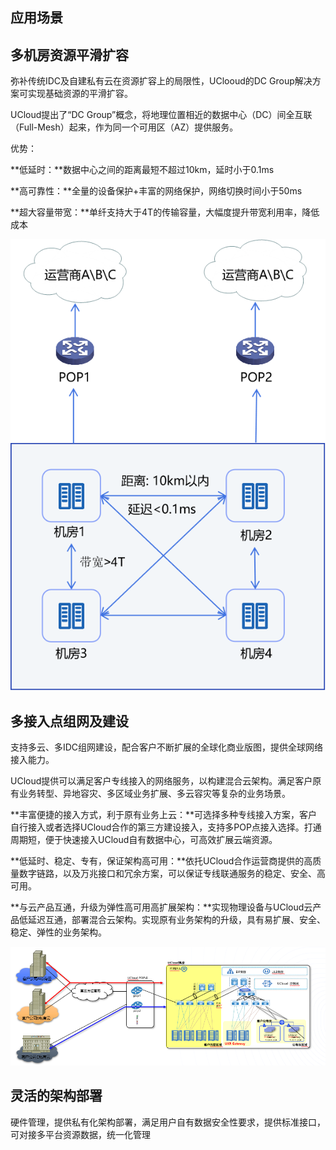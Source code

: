 

## 应用场景



## 多机房资源平滑扩容

弥补传统IDC及自建私有云在资源扩容上的局限性，UClooud的DC Group解决方案可实现基础资源的平滑扩容。

UCloud提出了“DC Group”概念，将地理位置相近的数据中心（DC）间全互联（Full-Mesh）起来，作为同一个可用区（AZ）提供服务。

优势：

**低延时：**数据中心之间的距离最短不超过10km，延时小于0.1ms

**高可靠性：**全量的设备保护+丰富的网络保护，网络切换时间小于50ms

**超大容量带宽：**单纤支持大于4T的传输容量，大幅度提升带宽利用率，降低成本

![多机房资源平滑扩容](/images/DC-Group.png)

## 多接入点组网及建设

支持多云、多IDC组网建设，配合客户不断扩展的全球化商业版图，提供全球网络接入能力。

UCloud提供可以满足客户专线接入的网络服务，以构建混合云架构。满足客户原有业务转型、异地容灾、多区域业务扩展、多云容灾等复杂的业务场景。

**丰富便捷的接入方式，利于原有业务上云：**可选择多种专线接入方案，客户自行接入或者选择UCloud合作的第三方建设接入，支持多POP点接入选择。打通周期短，便于快速接入UCloud自有数据中心，可高效扩展云端资源。

**低延时、稳定、专有，保证架构高可用：**依托UCloud合作运营商提供的高质量数字链路，以及万兆接口和冗余方案，可以保证专线联通服务的稳定、安全、高可用。

**与云产品互通，升级为弹性高可用高扩展架构：**实现物理设备与UCloud云产品低延迟互通，部署混合云架构。实现原有业务架构的升级，具有易扩展、安全、稳定、弹性的业务架构。

![多接入点组网及建设](/images/special-line.png)

## 灵活的架构部署

硬件管理，提供私有化架构部署，满足用户自有数据安全性要求，提供标准接口，可对接多平台资源数据，统一化管理
